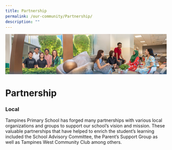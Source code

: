 ```yaml
---
title: Partnership
permalink: /our-community/Partnership/
description: ""
---
```

![](/images/Our%20Community.jpg)

Partnership
===========

### **Local**

Tampines Primary School has forged many partnerships with various local organizations and groups to support our school’s vision and mission. These valuable partnerships that have helped to enrich the student’s learning included the School Advisory Committee, the Parent’s Support Group as well as Tampines West Community Club among others.